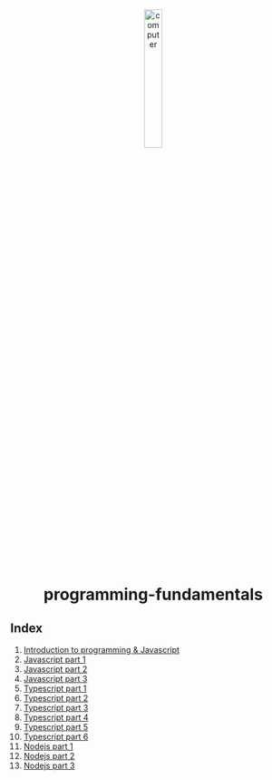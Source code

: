 <div align="center">
    <img alt="computer" title="Computer" width="25%" src="https://cdn-icons-png.flaticon.com/512/291/291684.png" />
</div>
<h1 align="center"> programming-fundamentals </h1>
 



## Index
1. [Introduction to programming & Javascript](/Introduction%20to%20programming%20%26%20Javascript/README.md)
2. [Javascript part 1](/Javascript%20part%201/README.md)
3. [Javascript part 2](/Javascript%20part%202/README.md)
4. [Javascript part 3](/Javascript%20part%203/README.md)
5. [Typescript part 1](/Typescript%20part%201/README.md)
6. [Typescript part 2](/Typescript%20part%202/README.md)
7. [Typescript part 3](/Typescript%20part%203/README.md)
8. [Typescript part 4](/Typescript%20part%204/README.md)
9. [Typescript part 5](/Typescript%20part%205/README.md)
10. [Typescript part 6](/Typescript%20part%206/README.md)
11. [Nodejs part 1](/Nodejs%20part%201/README.md)
12. [Nodejs part 2](/Nodejs%20part%202/README.md)
13. [Nodejs part 3](/Nodejs%20part%203/README.md)


